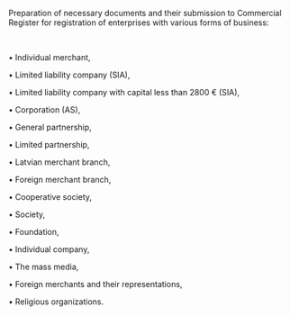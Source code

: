 Preparation of necessary documents and their submission to Commercial Register for registration of enterprises with various forms of business:

<br/>

• Individual merchant,

• Limited liability company (SIA),

• Limited liability company with capital less than 2800 € (SIA),

• Corporation (AS),

• General partnership,

• Limited partnership,

• Latvian merchant branch,

• Foreign merchant branch,

• Cooperative society,

• Society,

• Foundation,

• Individual company,

• The mass media,

• Foreign merchants and their representations,

• Religious organizations.

<!-- Google tag (gtag.js) -->
<script async src="https://www.googletagmanager.com/gtag/js?id=AW-11072310083"></script>
<script>
  window.dataLayer = window.dataLayer || [];
  function gtag(){dataLayer.push(arguments);}
  gtag('js', new Date());

  gtag('config', 'AW-11072310083');
</script>
